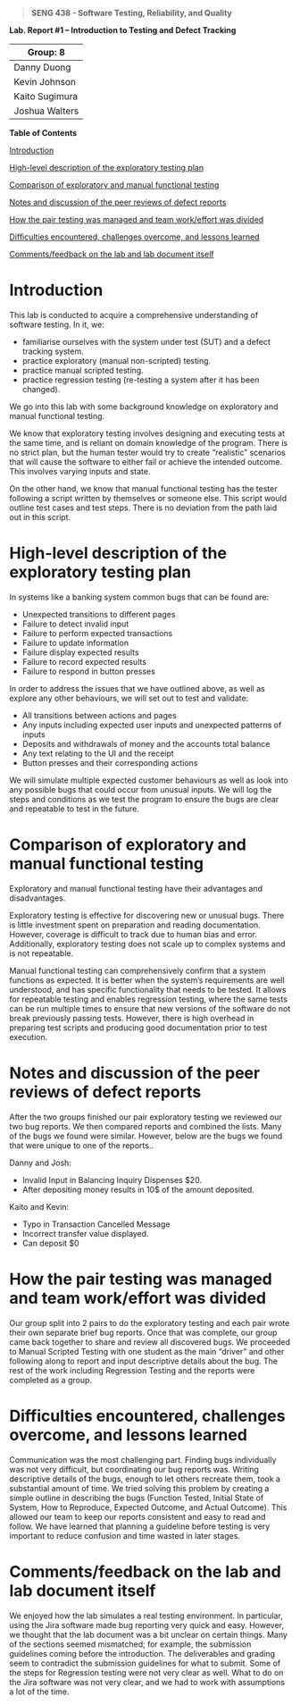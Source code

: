 >   **SENG 438 - Software Testing, Reliability, and Quality**

**Lab. Report \#1 – Introduction to Testing and Defect Tracking**

| Group: 8      |
|-----------------|
| Danny Duong                  |   
| Kevin Johnson                 |   
| Kaito Sugimura                |   
| Joshua Walters                |   


**Table of Contents**

[Introduction](#introduction)

[High-level description of the exploratory testing plan](#high-level-description-of-the-exploratory-testing-plan)

[Comparison of exploratory and manual functional testing](#comparison-of-exploratory-and-manual-functional-testing)

[Notes and discussion of the peer reviews of defect reports](#notes-and-discussion-of-the-peer-reviews-of-defect-reports)

[How the pair testing was managed and team work/effort was
divided	](#how-the-pair-testing-was-managed-and-team-workeffort-was-divided)

[Difficulties encountered, challenges overcome, and lessons
learned](#difficulties-encountered-challenges-overcome-and-lessons-learned)

[Comments/feedback on the lab and lab document itself](#commentsfeedback-on-the-lab-and-lab-document-itself)

# Introduction

This lab is conducted to acquire a comprehensive understanding of software testing. In it, we:

- familiarise ourselves with the system under test (SUT) and a defect tracking system.
- practice exploratory (manual non-scripted) testing.
- practice manual scripted testing.
- practice regression testing (re-testing a system after it has been changed).

We go into this lab with some background knowledge on exploratory and manual functional testing.

We know that exploratory testing involves designing and executing tests at the same time, and is reliant on domain knowledge of the program. There is no strict plan, but the human tester would try to create “realistic” scenarios that will cause the software to either fail or achieve the intended outcome. This involves varying inputs and state.

On the other hand, we know that manual functional testing has the tester following a script written by themselves or someone else. This script would outline test cases and test steps. There is no deviation from the path laid out in this script.

# High-level description of the exploratory testing plan

In systems like a banking system common bugs that can be found are:  
- Unexpected transitions to different pages
- Failure to detect invalid input
- Failure to perform expected transactions
- Failure to update information
- Failure display expected results
- Failure to record expected results
- Failure to respond in button presses

In order to address the issues that we have outlined above, as well as explore any other behaviours, we will set out to test and validate:
- All transitions between actions and pages
- Any inputs including expected user inputs and unexpected patterns of inputs
- Deposits and withdrawals of money and the accounts total balance
- Any text relating to the UI and the receipt 
- Button presses and their corresponding actions

We will simulate multiple expected customer behaviours as well as look into any possible bugs that could occur from unusual inputs. 
We will log the steps and conditions as we test the program to ensure the bugs are clear and repeatable to test in the future. 
# Comparison of exploratory and manual functional testing
Exploratory and manual functional testing have their advantages and disadvantages.

Exploratory testing is effective for discovering new or unusual bugs. There is little investment spent on preparation and reading documentation. However, coverage is difficult to track due to human bias and error. Additionally, exploratory testing does not scale up to complex systems and is not repeatable.

Manual functional testing can comprehensively confirm that a system functions as expected. It is better when the system’s requirements are well understood, and has specific functionality that needs to be tested. It allows for repeatable testing and enables regression testing, where the same tests can be run multiple times to ensure that new versions of the software do not break previously passing tests. However, there is high overhead in preparing test scripts and producing good documentation prior to test execution.

# Notes and discussion of the peer reviews of defect reports

After the two groups finished our pair exploratory testing we reviewed our two bug reports. We then compared reports and combined the lists. Many of the bugs we found were similar. However, below are the bugs we found that were unique to one of the reports..

Danny and Josh:
- Invalid Input in Balancing Inquiry Dispenses $20.
- After depositing money results in 10$ of the amount deposited.

Kaito and Kevin:
- Typo in Transaction Cancelled Message
- Incorrect transfer value displayed.
- Can deposit $0

# How the pair testing was managed and team work/effort was divided 

Our group split into 2 pairs to do the exploratory testing and each pair wrote their own separate brief bug reports. Once that was complete, our group came back together to share and review all discovered bugs. We proceeded to Manual Scripted Testing with one student as the main “driver” and other following along to report and input descriptive details about the bug. The rest of the work including Regression Testing and the reports were completed as a group. 

# Difficulties encountered, challenges overcome, and lessons learned

Communication was the most challenging part. Finding bugs individually was not very difficult, but coordinating our bug reports was. Writing descriptive details of the bugs, enough to let others recreate them, took a substantial amount of time. We tried solving this problem by creating a simple outline in describing the bugs (Function Tested, Initial State of System, How to Reproduce, Expected Outcome, and Actual Outcome). This allowed our team to keep our reports consistent and easy to read and follow. We have learned that planning a guideline before testing is very important to reduce confusion and time wasted in later stages.

# Comments/feedback on the lab and lab document itself

We enjoyed how the lab simulates a real testing environment. In particular, using the Jira software made bug reporting very quick and easy. However, we thought that the lab document was a bit unclear on certain things. Many of the sections seemed mismatched; for example, the submission guidelines coming before the introduction. The deliverables and grading seem to contradict the submission guidelines for what to submit. Some of the steps for Regression testing were not very clear as well. What to do on the Jira software was not very clear, and we had to work with assumptions a lot of the time. 

